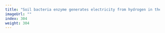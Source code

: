 ```yaml
---
title: "Soil bacteria enzyme generates electricity from hydrogen in the air"
imageUrl: ""
index: 304
weight: 304
---
```

